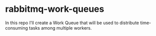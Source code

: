 # rabbitmq-work-queues
In this repo I'll create a Work Queue that will be used to distribute time-consuming tasks among multiple workers.
